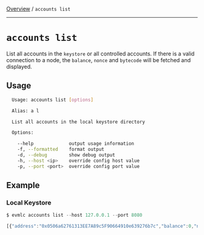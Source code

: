 [Overview](README.md) / `accounts list`

---

# `accounts list`

List all accounts in the `keystore` or all controlled accounts. If there is a valid connection to a node, the `balance`, `nonce` and `bytecode` will be fetched and displayed.

## Usage

```bash
  Usage: accounts list [options]

  Alias: a l

  List all accounts in the local keystore directory

  Options:

    --help             output usage information
    -f, --formatted    format output
    -d, --debug        show debug output
    -h, --host <ip>    override config host value
    -p, --port <port>  override config port value
```

## Example

### Local Keystore

```javascript
$ evmlc accounts list --host 127.0.0.1 --port 8080

[{"address":"0x0506a62761313EE7A89c5F90664910e639276b7c","balance":0,"nonce":0,"bytecode":"","moniker":"asd"},{"address":"0x901EF614C386dBa6eF5E08162761D384D058311a","balance":"1.23399999999999999965e+21","nonce":10,"bytecode":"","moniker":"danu"},{"address":"0xc67070fD0de4177D70d0322bE93C3015957E94E2","balance":0,"nonce":0,"bytecode":"","moniker":"danu123"},{"address":"0x4c550D459fBac4702b57EF38299B5Bfb945a2E4A","balance":350,"nonce":0,"bytecode":"","moniker":"danu2"},{"address":"0x01c57E38d0F131a00E4e846c9295BF57e8C3de76","balance":0,"nonce":0,"bytecode":"","moniker":"danu3"},{"address":"0x2DB007cd3C7CCa1b3975E224B93D1efb7Be674ba","balance":0,"nonce":0,"bytecode":"","moniker":"danu4"},{"address":"0x7507D67821CfF7171e314Da384f321F893C55e33","balance":0,"nonce":0,"bytecode":"","moniker":"danu6"}]
```
